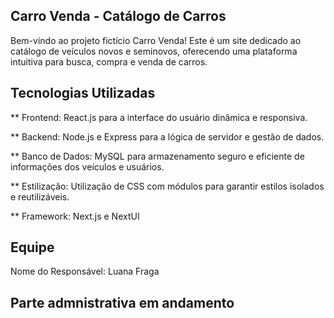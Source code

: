## Carro Venda - Catálogo de Carros
Bem-vindo ao projeto fictício Carro Venda! Este é um site dedicado ao catálogo de veículos novos e seminovos, oferecendo uma plataforma intuitiva para busca, compra e venda de carros.

## Tecnologias Utilizadas
** Frontend: React.js para a interface do usuário dinâmica e responsiva.

** Backend: Node.js e Express para a lógica de servidor e gestão de dados.

** Banco de Dados: MySQL para armazenamento seguro e eficiente de informações dos veículos e usuários.

** Estilização: Utilização de CSS com módulos para garantir estilos isolados e reutilizáveis.

** Framework: Next.js e NextUI

## Equipe
Nome do Responsável: Luana Fraga

## Parte admnistrativa em andamento
